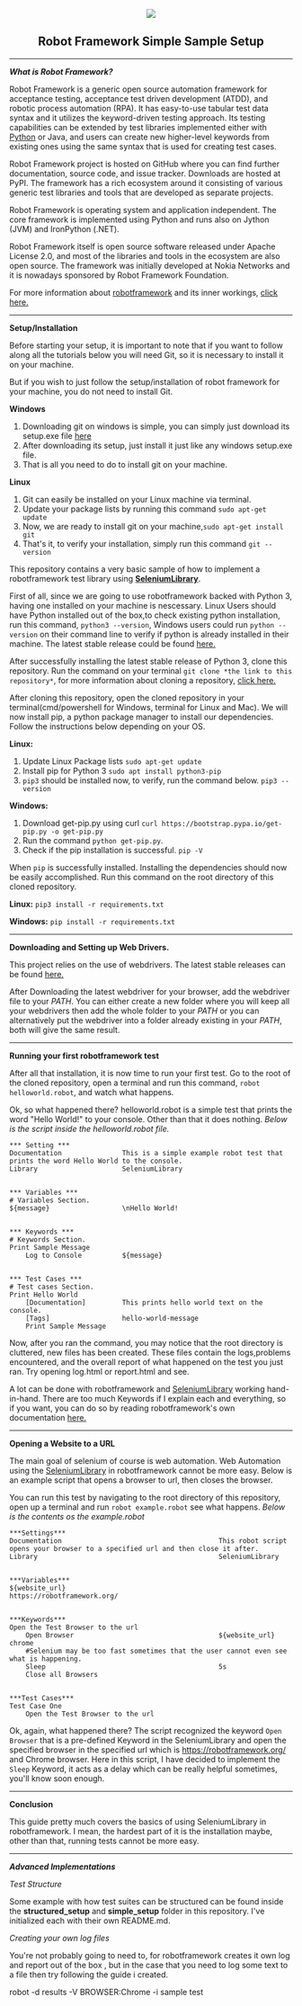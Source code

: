 <p align="center"><img src="https://avatars2.githubusercontent.com/u/574284?s=200&v=4"/></p>
<h2 align="center">Robot Framework Simple Sample Setup</h2>



---
**_What is Robot Framework?_**

Robot Framework is a generic open source automation framework for acceptance testing, acceptance test driven development (ATDD), and robotic process automation (RPA). It has easy-to-use tabular test data syntax and it utilizes the keyword-driven testing approach. Its testing capabilities can be extended by test libraries implemented either with [Python](https://www.python.org/) or Java, and users can create new higher-level keywords from existing ones using the same syntax that is used for creating test cases.

Robot Framework project is hosted on GitHub where you can find further documentation, source code, and issue tracker. Downloads are hosted at PyPI. The framework has a rich ecosystem around it consisting of various generic test libraries and tools that are developed as separate projects.

Robot Framework is operating system and application independent. The core framework is implemented using Python and runs also on Jython (JVM) and IronPython (.NET).

Robot Framework itself is open source software released under Apache License 2.0, and most of the libraries and tools in the ecosystem are also open source. The framework was initially developed at Nokia Networks and it is nowadays sponsored by Robot Framework Foundation.

For more information about [robotframework](https://robotframework.org/) and its inner workings, [click here.](https://robotframework.org/)


---
**Setup/Installation**

Before starting your setup, it is important to note that if you want to follow along all the tutorials below you will need Git, so it is necessary to install it on your machine. 

But if you wish to just follow the setup/installation of robot framework for your machine, you do not need to install Git.

**Windows**
1. Downloading git on windows is simple, you can simply just download its setup.exe file [here](https://git-scm.com/)
2. After downloading its setup, just install it just like any windows setup.exe file.
3. That is all you need to do to install git on your machine.


**Linux**
1. Git can easily be installed on your Linux machine via terminal.
2. Update your package lists by running this command `sudo apt-get update`
3. Now, we are ready to install git on your machine,`sudo apt-get install git`
4. That's it, to verify your installation, simply run this command `git --version`

This repository contains a very basic sample of how to implement a robotframework test library using [**SeleniumLibrary**](https://github.com/robotframework/SeleniumLibrary/). 

First of all, since we are going to use robotframework backed with Python 3, having one installed on your machine is nescessary. Linux Users should have Python installed out of the box,to check existing python installation, run this command, `python3 --version`, Windows users could run `python --version` on their command line to verify if python is already installed in their machine. The latest stable release could be found [here.](https://www.python.org/downloads/)

After successfully installing the latest stable release of Python 3, clone this repository. Run the command on your terminal `git clone *the link to this repository*`, for more information about cloning a repository, [click here.](https://help.github.com/en/articles/cloning-a-repository)

After cloning this repository, open the cloned repository in your terminal(cmd/powershell for Windows, terminal for Linux and Mac). We will now install pip, a python package manager to install our dependencies. Follow the instructions below depending on your OS.

**Linux:**
1. Update Linux Package lists `sudo apt-get update`
2.  Install pip for Python 3 `sudo apt install python3-pip`
3.  `pip3` should be installed now, to verify, run the command below. `pip3 --version`

**Windows:**
1. Download get-pip.py using curl `curl https://bootstrap.pypa.io/get-pip.py -o get-pip.py`
2. Run the command `python get-pip.py`.
3. Check if the pip installation is successful. `pip -V`

When `pip` is successfully installed. Installing the dependencies should now be easily accomplished. Run this command on the root directory of this cloned repository. 

**Linux:** `pip3 install -r requirements.txt`

**Windows:** `pip install -r requirements.txt`
<!-- 
_For Reference, below are the dependencies the command above will install on your machine_
* jsonpath
* paramiko
* requests
* robotframework
* robotframework-seleniumlibrary
* robotframework-sshlibrary
* selenium
* psutil
* locustio -->


---
**Downloading and Setting up Web Drivers.**

This project relies on the use of webdrivers. The latest stable releases can be found [here.](https://www.seleniumhq.org/download/)

After Downloading the latest webdriver for your browser, add the webdriver file to your _PATH_. You can either create a new folder where you will keep all your webdrivers then add the whole folder to your _PATH_ or you can alternatively put the webdriver into a folder already existing in your _PATH_, both will give the same result.

---
**Running your first robotframework test**

After all that installation, it is now time to run your first test. 
Go to the root of the cloned repository, open a terminal and run this command, `robot helloworld.robot`, and watch what happens.

Ok, so what happened there? helloworld.robot is a simple test that prints the word "Hello World!" to your console. Other than that it does nothing. _Below is the script inside the helloworld.robot file._ 

```robotframework
*** Setting ***
Documentation               This is a simple example robot test that prints the word Hello World to the console.
Library                     SeleniumLibrary


*** Variables ***
# Variables Section.
${message}                  \nHello World!     							


*** Keywords ***
# Keywords Section.
Print Sample Message																
    Log to Console          ${message} 									
    

*** Test Cases ***
# Test cases Section.
Print Hello World
    [Documentation]         This prints hello world text on the console.			
    [Tags]                  hello-world-message																			
    Print Sample Message																
```

Now, after you ran the command, you may notice that the root directory is cluttered, new files has been created. These files contain the logs,problems encountered, and the overall report of what happened on the test you just ran. Try opening log.html or report.html and see.

A lot can be done with robotframework and [SeleniumLibrary](https://github.com/robotframework/SeleniumLibrary/) working hand-in-hand. There are too much Keywords if I explain each and everything, so if you want, you can do so by reading robotframework's own documentation [here.](http://robotframework.org/SeleniumLibrary/SeleniumLibrary.html)


---
**Opening a Website to a URL**

The main goal of selenium of course is web automation. Web Automation using the [SeleniumLibrary](https://github.com/robotframework/SeleniumLibrary/) in robotframework cannot be more easy. Below is an example script that opens a browser to url, then closes the browser.

You can run this test by navigating to the root directory of this repository, open up a terminal and run `robot example.robot` see what happens. _Below is the contents os the example.robot_

```robotframework
***Settings***
Documentation                                       This robot script opens your browser to a specified url and then close it after.
Library                                             SeleniumLibrary


***Variables***
${website_url}                                      https://robotframework.org/


***Keywords***
Open the Test Browser to the url
    Open Browser                                    ${website_url}                  chrome
    #Selenium may be too fast sometimes that the user cannot even see what is happening.
    Sleep                                           5s
    Close all Browsers


***Test Cases***
Test Case One
    Open the Test Browser to the url
```

Ok, again, what happened there? The script recognized the keyword `Open Browser` that is a pre-defined Keyword in the SeleniumLibrary and open the specified browser in the specified url which is https://robotframework.org/ and Chrome browser. Here in this script, I have decided to implement the `Sleep` Keyword, it acts as a delay which can be really helpful sometimes, you'll know soon enough.



---
**Conclusion**

This guide pretty much covers the basics of using SeleniumLibrary in robotframework. I mean, the hardest part of it is the installation maybe, other than that, running tests cannot be more easy. 


---
**_Advanced Implementations_**


_Test Structure_

Some example with how test suites can be structured can be found inside the **structured_setup** and **simple_setup** folder in this repository. I've initialized each with their own README.md.


_Creating your own log files_

You're not probably going to need to, for robotframework creates it own log and report out of the box , but in the case that you need to log some text to a file then try following the guide i created.


robot -d results -V BROWSER:Chrome -i sample test